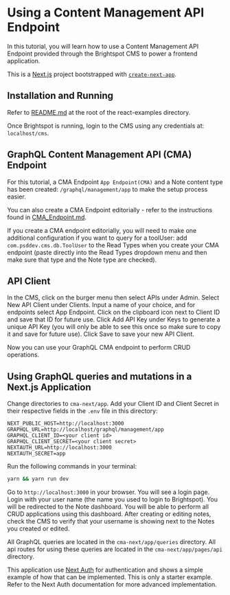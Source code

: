 # Using a Content Management API Endpoint

In this tutorial, you will learn how to use a Content Management API Endpoint provided through the Brightspot CMS to power a frontend application.

This is a [Next.js](https://nextjs.org/) project bootstrapped with [`create-next-app`](https://github.com/vercel/next.js/tree/canary/packages/create-next-app).

## Installation and Running

Refer to [README.md](https://github.com/brightspot/react-examples/blob/cma-next/README.md) at the root of the react-examples directory.

Once Brightspot is running, login to the CMS using any credentials at: `localhost/cms`.

## GraphQL Content Management API (CMA) Endpoint

For this tutorial, a CMA Endpoint `App Endpoint(CMA)` and a Note content type has been created: `/graphql/management/app` to make the setup process easier.

You can also create a CMA Endpoint editorially - refer to the instructions found in [CMA_Endpoint.md](CMA_Endpoint.md).

If you create a CMA endpoint editorially, you will need to make one additional configuration if you want to query for a toolUser: add `com.psddev.cms.db.ToolUser` to the Read Types when you create your CMA endpoint (paste directly into the Read Types dropdown menu and then make sure that type and the Note type are checked).

## API Client

In the CMS, click on the burger menu then select APIs under Admin. Select New API Client under Clients. Input a name of your choice, and for endpoints select App Endpoint. Click on the clipboard icon next to Client ID and save that ID for future use. Click Add API Key under Keys to generate a unique API Key (you will only be able to see this once so make sure to copy it and save for future use). Click Save to save your new API Client.

Now you can use your GraphQL CMA endpoint to perform CRUD operations.

## Using GraphQL queries and mutations in a Next.js Application

Change directories to `cma-next/app`. Add your Client ID and Client Secret in their respective fields in the `.env` file in this directory:

```
NEXT_PUBLIC_HOST=http://localhost:3000
GRAPHQL_URL=http://localhost/graphql/management/app
GRAPHQL_CLIENT_ID=<your client id>
GRAPHQL_CLIENT_SECRET=<your client secret>
NEXTAUTH_URL=http://localhost:3000
NEXTAUTH_SECRET=app
```

Run the following commands in your terminal:

```bash
yarn && yarn run dev
```

Go to `http://localhost:3000` in your browser. You will see a login page. Login with your user name (the name you used to login to Brightspot). You will be redirected to the Note dashboard. You will be able to perform all CRUD applications using this dashboard. After creating or editing notes, check the CMS to verify that your username is showing next to the Notes you created or edited.

All GraphQL queries are located in the `cma-next/app/queries` directory. All api routes for using these queries are located in the `cma-next/app/pages/api` directory.

This application use [Next Auth](https://next-auth.js.org/) for authentication and shows a simple example of how that can be implemented. This is only a starter example. Refer to the Next Auth documentation for more advanced implementation.

